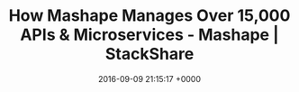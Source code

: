 ---
title: "How Mashape Manages Over 15,000 APIs & Microservices - Mashape | StackShare"
date: 2016-09-09 21:15:17 +0000
url: http://stackshare.io/mashape/how-mashape-manages-over-15000-apis-and-microservices
---